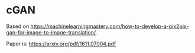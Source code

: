 # cGAN

Based on https://machinelearningmastery.com/how-to-develop-a-pix2pix-gan-for-image-to-image-translation/.

Paper is: https://arxiv.org/pdf/1611.07004.pdf